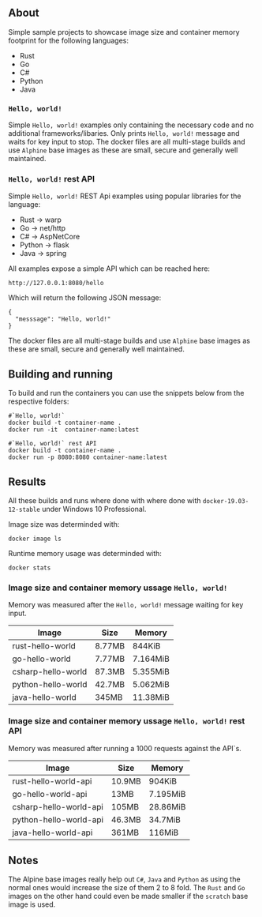 ## About

Simple sample projects to showcase image size and container memory footprint for the following languages:

- Rust
- Go
- C#
- Python
- Java

### `Hello, world!`

Simple `Hello, world!` examples only containing the necessary code and no additional frameworks/libaries. Only prints `Hello, world!` message and waits for key input to stop. The docker files are all multi-stage builds and use `Alphine` base images as these are small, secure and generally well maintained.

### `Hello, world!` rest API

Simple `Hello, world!` REST Api examples using popular libraries for the language:

- Rust -> warp
- Go -> net/http
- C# -> AspNetCore
- Python -> flask
- Java -> spring

All examples expose a simple API which can be reached here:

`http://127.0.0.1:8080/hello`

Which will return the following JSON message:

```shell
{
  "messsage": "Hello, world!"
}
```

The docker files are all multi-stage builds and use `Alphine` base images as these are small, secure and generally well maintained.

## Building and running

To build and run the containers you can use the snippets below from the respective folders:

```shell
#`Hello, world!`
docker build -t container-name .
docker run -it  container-name:latest

#`Hello, world!` rest API
docker build -t container-name .
docker run -p 8080:8080 container-name:latest
```

## Results

All these builds and runs where done with where done with `docker-19.03-12-stable` under Windows 10 Professional.

Image size was determinded with:

```shell
docker image ls
```

Runtime memory usage was determinded with:

```shell
docker stats
```

### Image size and container memory ussage `Hello, world!`

Memory was measured after the `Hello, world!` message waiting for key input.

| Image | Size | Memory |
|---|---|---|
| rust-hello-world | 8.77MB | 844KiB |
| go-hello-world | 7.77MB | 7.164MiB |
| csharp-hello-world | 87.3MB | 5.355MiB |
| python-hello-world | 42.7MB | 5.062MiB |
| java-hello-world | 345MB | 11.38MiB |

### Image size and container memory ussage `Hello, world!` rest API

Memory was measured after running a 1000 requests against the API`s.

| Image | Size | Memory |
|---|---|---|
| rust-hello-world-api | 10.9MB | 904KiB |
| go-hello-world-api | 13MB | 7.195MiB |
| csharp-hello-world-api | 105MB | 28.86MiB |
| python-hello-world-api | 46.3MB | 34.7MiB |
| java-hello-world-api | 361MB | 116MiB |

## Notes

The Alpine base images really help out `C#`, `Java` and `Python` as using the normal ones would increase the size of them 2 to 8 fold. The `Rust` and `Go` images on the other hand could even be made smaller if the `scratch` base image is used.
